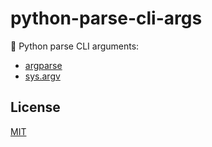 # python-parse-cli-args

🐍 Python parse CLI arguments:

- [argparse](argparse)
- [sys.argv](sys.argv)

## License

[MIT](LICENSE)

